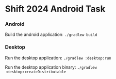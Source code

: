 
# Shift 2024 Android Task

### Android
Build the android application: `./gradlew build`

### Desktop
Run the desktop application: `./gradlew :desktop:run`

Run the desktop application binary: `./gradlew :desktop:createDistributable`
